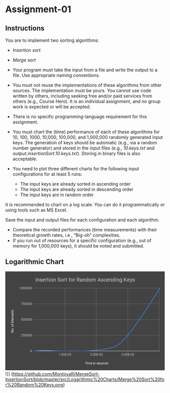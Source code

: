 # Assignment-01

## Instructions
You are to implement two sorting algorithms:

-   _Insertion sort_
-   _Merge sort_

-   Your program must take the input from a file and write the output to a file. Use appropriate naming conventions.
-   You must not reuse the implementations of these algorithms from other sources. The implementation must be yours. You cannot use code written by others, including seeking free and/or paid services from others (e.g., Course Hero). It is an individual assignment, and no group work is expected or will be accepted.
-   There is no specific programming-language requirement for this assignment.
-   You must chart the (time) performance of each of these algorithms for 10, 100, 1000, 10,000, 100,000, and 1,000,000 randomly generated input keys. The generation of keys should be automatic (e.g., via a random number generator) and stored in the input files (e.g.,  _10.keys.txt_  and  _output.insertionSort.10.keys.txt_). Storing in binary files is also acceptable.
-   You need to plot three different charts for the following input configurations for at least 5 runs:
    -   The input keys are already sorted in ascending order
    -   The input keys are already sorted in descending order
    -   The input keys are in random order

It is recommended to chart on a log scale. You can do it programmatically or using tools such as MS Excel.

Save the input and output files for each configuration and each algorithm.

-   Compare the recorded performances (time measurements) with their theoretical growth rates, i.e., “Big-oh” complexities.
-   If you run out of resources for a specific configuration (e.g., out of memory for 1,000,000 keys), it should be noted and submitted.

## Logarithmic Chart
![Insertion Sort for Random Ascending Keys](https://github.com/MontoyaR/MergeSort-InsertionSort/blob/master/src/Logarithmic%20Charts/Insertion%20Sort%20for%20Random%20Ascending%20Keys.png)
![]  (https://github.com/MontoyaR/MergeSort-InsertionSort/blob/master/src/Logarithmic%20Charts/Merge%20Sort%20for%20Random%20Keys.png)
